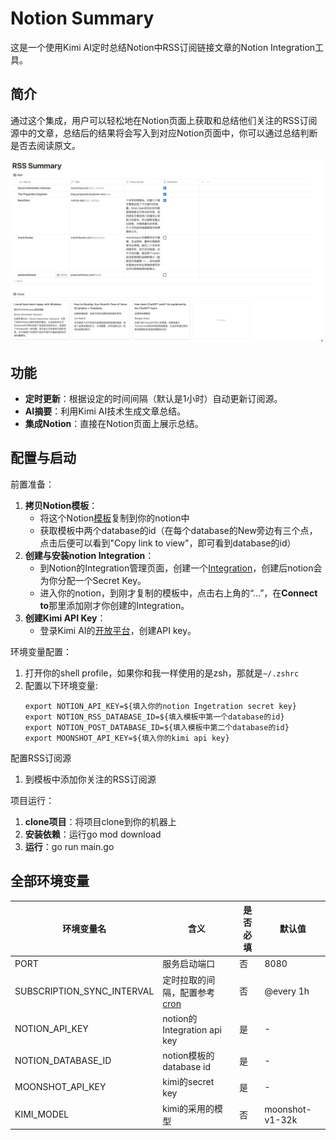 # Notion Summary
这是一个使用Kimi AI定时总结Notion中RSS订阅链接文章的Notion Integration工具。

## 简介
通过这个集成，用户可以轻松地在Notion页面上获取和总结他们关注的RSS订阅源中的文章，总结后的结果将会写入到对应Notion页面中，你可以通过总结判断是否去阅读原文。

![alt text](images/preview.png)

## 功能
- **定时更新**：根据设定的时间间隔（默认是1小时）自动更新订阅源。
- **AI摘要**：利用Kimi AI技术生成文章总结。
- **集成Notion**：直接在Notion页面上展示总结。

## 配置与启动
前置准备：
1. **拷贝Notion模板**：
    - 将这个Notion[模板](https://lydian-jelly-d27.notion.site/RSS-Summary-d5d03d21d7204fdca41cb34e1b9d24ab?pvs=4)复制到你的notion中
    - 获取模板中两个database的id（在每个database的New旁边有三个点，点击后便可以看到"Copy link to view"，即可看到database的id）
2. **创建与安装notion Integration**：
   - 到Notion的Integration管理页面，创建一个[Integration](https://www.notion.so/my-integrations)，创建后notion会为你分配一个Secret Key。
   - 进入你的notion，到刚才复制的模板中，点击右上角的“...”，在**Connect to**那里添加刚才你创建的Integration。
3. **创建Kimi API Key**：
   - 登录Kimi AI的[开放平台](https://platform.moonshot.cn/)，创建API key。

环境变量配置：
1. 打开你的shell profile，如果你和我一样使用的是zsh，那就是`~/.zshrc`
2. 配置以下环境变量:
   ```
   export NOTION_API_KEY=${填入你的notion Ingetration secret key}
   export NOTION_RSS_DATABASE_ID=${填入模板中第一个database的id}
   export NOTION_POST_DATABASE_ID=${填入模板中第二个database的id}
   export MOONSHOT_API_KEY=${填入你的kimi api key}
   ```

配置RSS订阅源
1. 到模板中添加你关注的RSS订阅源

项目运行：
1. **clone项目**：将项目clone到你的机器上
2. **安装依赖**：运行go mod download
3. **运行**：go run main.go

## 全部环境变量
| 环境变量名 | 含义 | 是否必填 | 默认值 |
|-------|-------|-------|----------------|
| PORT |  服务启动端口 | 否 | 8080 |
| SUBSCRIPTION_SYNC_INTERVAL |  定时拉取的间隔，配置参考[cron](https://github.com/robfig/cron) | 否 | @every 1h |
| NOTION_API_KEY |  notion的Integration api key | 是 | - |
| NOTION_DATABASE_ID |  notion模板的database id | 是 | - |
| MOONSHOT_API_KEY |  kimi的secret key | 是 | - |
| KIMI_MODEL |  kimi的采用的模型 | 否 | moonshot-v1-32k |


